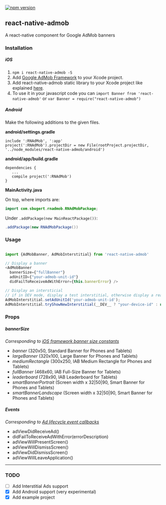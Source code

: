 [![npm version](https://badge.fury.io/js/react-native-admob.svg)](https://badge.fury.io/js/react-native-admob)
## react-native-admob

A react-native component for Google AdMob banners

### Installation

##### iOS

1. `npm i react-native-admob -S`
2. Add [Google AdMob Framework](https://developers.google.com/admob/ios/quick-start#manually_using_the_sdk_download) to your Xcode project.
3. Add react-native-admob static library to your Xcode project like explained [here](http://facebook.github.io/react-native/docs/linking-libraries-ios.html).
4. To use it in your javascript code you can `import Banner from 'react-native-admob'` or `var Banner = require("react-native-admob")`

##### Android

Make the following additions to the given files.

**android/settings.gradle**
```
include ':RNAdMob', ':app'
project(':RNAdMob').projectDir = new File(rootProject.projectDir, '../node_modules/react-native-admob/android')
```

**android/app/build.gradle**
```
dependencies {
   ...
   compile project(':RNAdMob')
}
```

**MainActivity.java**

On top, where imports are:
```java
import com.sbugert.rnadmob.RNAdMobPackage;
```

Under `.addPackage(new MainReactPackage())`:
```java
.addPackage(new RNAdMobPackage())
```

### Usage

```javascript

import {AdMobBanner, AdMobInterstitial} from 'react-native-admob'

// Display a banner
<AdMobBanner
  bannerSize={"fullBanner"}
  adUnitID={"your-admob-unit-id"}
  didFailToReceiveAdWithError={this.bannerError} />

// Display an intersticial
// if in DEV mode, display a test interstitial, otherwise display a real ad
AdMobInterstitial.setAdUnitId('your-admob-unit-id');
AdMobInterstitial.tryShowNewInterstitial(__DEV__ ? "your-device-id" : null);
```

### Props
##### bannerSize
*Corresponding to [iOS framework banner size constants](https://developers.google.com/admob/ios/banner)*

* *banner* (320x50, Standard Banner for Phones and Tablets)
* *largeBanner* (320x100, Large Banner for Phones and Tablets)
* *mediumRectangle* (300x250, IAB Medium Rectangle for Phones and Tablets)
* *fullBanner* (468x60, IAB Full-Size Banner for Tablets)
* *leaderboard* (728x90, IAB Leaderboard for Tablets)
* *smartBannerPortrait* (Screen width x 32|50|90, Smart Banner for Phones and Tablets)
* *smartBannerLandscape* (Screen width x 32|50|90, Smart Banner for Phones and Tablets)

##### Events
*Corresponding to [Ad lifecycle event callbacks](https://developers.google.com/admob/ios/banner)*

* adViewDidReceiveAd()
* didFailToReceiveAdWithError(errorDescription)
* adViewWillPresentScreen()
* adViewWillDismissScreen()
* adViewDidDismissScreen()
* adViewWillLeaveApplication()


---

### TODO
- [ ] Add Interstitial Ads support
- [x] Add Android support (very experimental)
- [x] Add example project
